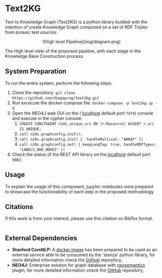 # Text2KG

Text to Knowledge Graph (Text2KG) is a python library builded with the intention of create Knowledge Graph composed on a set of RDF Triples from prosaic text sources.

<center>![High level Pipeline](img/diagram.png)</center>

The High level view of the proposed pipeline, with each stage in the Knowledge Base Construction process.

## System Preparation

To run the entire system, perform the following steps:

1. Clone the repository: `git clone https://github.com/d1egoprog/text2kg.git`
2. Run excecute the docker-compose file: `docker-compose -p text2kg up -d` 
3. Open the NEO4J web GUI on the ( [localhost](http://0.0.0.0:7474/browser/) default port `7474`) console and execute in the cypher console:
    1. `CREATE CONSTRAINT n10s_unique_uri ON (r:Resource) ASSERT r.uri IS UNIQUE;`
    2. `call n10s.graphconfig.init();`
    3. `call n10s.graphconfig.init( {  handleMultival: "ARRAY" })`
    4. `call n10s.graphconfig.set( { keepLangTag: true, handleRDFTypes: "LABELS_AND_NODES" })`
4. Check the status of the REST API library on the [localhost](http://0.0.0.0:9002/api/v1/ui) default port `9002`.

## Usage

To explain the usage of this component, jupyter notebooks were prepared to showcase the functionability of each step in the proposed methodology   

## Citations 

If this work is from your interest, please use this citation on BibTex format.

```

```

## External Dependencies

* **Stanford CoreNLP:** A [docker image](https://hub.docker.com/r/d1egoprog/stanford-corenlp) has been prepared to be used as an external service able to be consumed by the 'stanza' python library, for more detailed information check the [GitHub](https://github.com/d1egoprog/stanford-corenlp-docker) repository, 
* **NEO4J:** Enterprise solution for graph database with [neosemantics](https://neo4j.com/labs/neosemantics/) plugin, for more detailed information check the [GitHub](https://github.com/neo4j-labs/neosemantics) repository, 
